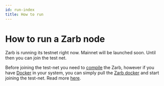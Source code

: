 ```yaml
---
id: run-index
title: How to run
---
```


# How to run a Zarb node

Zarb is running its testnet right now. Mainnet will be launched soon. Until then you can join the test net.

Before joining the test-net you need to [compile](./run-compile.md) the Zarb, however if you have [Docker](https://www.docker.com/) in your system, you can simply pull the [Zarb docker](https://hub.docker.com/r/zarb/zarb) and start joining the test-net. Read more [here](./run-docker.md).

